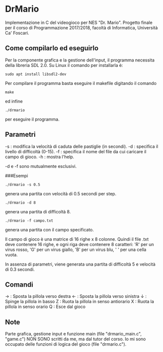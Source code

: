 # DrMario
Implementazione in C del videogioco per NES "Dr. Mario". Progetto finale per il corso di Programmazione 2017/2018, facoltà di Informatica, Università Ca' Foscari.

## Come compilarlo ed eseguirlo
Per la componente grafica e la gestione dell'input, il programma necessita della libreria SDL 2.0.
Su Linux il comando per installarla è:
```
sudo apt install libsdl2-dev
```
Per compilare il programma basta eseguire il makefile digitando il comando
```
make
```
ed infine
```
./drmario
```
per eseguire il programma.

## Parametri
-s : modifica la velocità di caduta delle pastiglie (in secondi).
-d : specifica il livello di difficoltà (0-15).
-f : specifica il nome del file da cui caricare il campo di gioco.
-h : mostra l'help.

-d e -f sono mutualmente esclusivi.

###Esempi
```
./drmario -s 0.5
```
genera una partita con velocità di 0.5 secondi per step.
```
./drmario -d 8
```
genera una partita di difficoltà 8.
```
./drmario -f campo.txt
```
genera una partita con il campo specificato.

Il campo di gioco è una matrice di 16 righe x 8 colonne.
Quindi il file .txt deve contenere 16 righe, e ogni riga deve contenere 8 caratteri:
'R' per un virus rosso, 'G' per un virus giallo, 'B' per un virus blu, ' ' per una cella vuota.

In assenza di parametri, viene generata una partita di difficoltà 5 e velocità di 0.3 secondi.

## Comandi
→ : Sposta la pillola verso destra
← : Sposta la pillola verso sinistra
↓ : Spinge la pillola in basso
Z : Ruota la pillola in senso antiorario
X : Ruota la pillola in senso orario
Q : Esce dal gioco

## Note
Parte grafica, gestione input e funzione main (file "drmario_main.c", "game.c") NON SONO scritti da me, ma dal tutor del corso.
Io mi sono occupato delle funzioni di logica del gioco (file "drmario.c").
